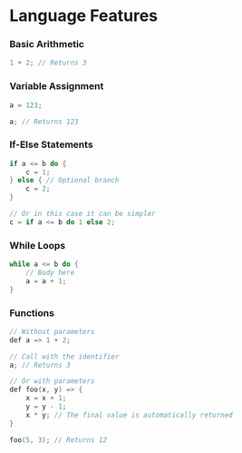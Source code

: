 # Language Features

### Basic Arithmetic
```c
1 + 2; // Returns 3
```

### Variable Assignment 
```c
a = 123;

a; // Returns 123
```

### If-Else Statements
```c
if a <= b do {
    c = 1;
} else { // Optional branch
    c = 2;
}

// Or in this case it can be simpler
c = if a <= b do 1 else 2;
```

### While Loops
```c
while a <= b do {
    // Body here
    a = a + 1;
}
```

### Functions
```c
// Without parameters
def a => 1 + 2;

// Call with the identifier
a; // Returns 3

// Or with parameters
def foo(x, y) => {
    x = x + 1;
    y = y - 1;
    x * y; // The final value is automatically returned
}

foo(5, 3); // Returns 12
```
